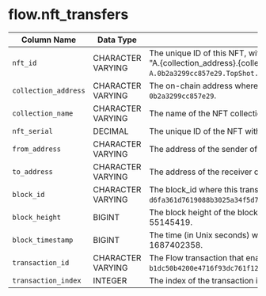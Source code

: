 # flow.nft\_transfers

<table><thead><tr><th>Column Name</th><th>Data Type</th><th>Description</th><th data-hidden>Data Type</th><th data-hidden>Description</th></tr></thead><tbody><tr><td><code>nft_id</code></td><td>CHARACTER VARYING</td><td>The unique ID of this NFT, with the format:<br>"A.{collection_address}.{collection_name}.{serial}". Eg. <code>A.0b2a3299cc857e29.TopShot.392127</code>.</td><td>CHARACTER VARYING</td><td>The unique ID of the NFT being transferred, with the format:<br>"A.{collection_address}.{collection_name}.{serial}", eg. <code>A.0b2a3299cc857e29.TopShot.392127</code></td></tr><tr><td><code>collection_address</code></td><td>CHARACTER VARYING</td><td>The on-chain address where this NFT collection is deployed, eg. <code>0b2a3299cc857e29</code>.</td><td>CHARACTER VARYING</td><td>The on-chain address where this NFT collection is deployed, eg. 0b2a3299cc857e29</td></tr><tr><td><code>collection_name</code></td><td>CHARACTER VARYING</td><td>The name of the NFT collection this NFT belongs to, eg. "TopShot".</td><td>CHARACTER VARYING</td><td>The name of the NFT collection this NFT belongs to, eg. "TopShot"</td></tr><tr><td><code>nft_serial</code></td><td>DECIMAL</td><td>The unique ID of the NFT within the collection, eg. 392127.</td><td>BIGINT</td><td>The unique ID of the NFT within the collection, eg. 392127</td></tr><tr><td><code>from_address</code></td><td>CHARACTER VARYING</td><td>The address of the sender of this NFT.</td><td>CHARACTER VARYING</td><td>The wallet this NFT was withdrawn from, eg. <code>ac3aa282a41abebc</code></td></tr><tr><td><code>to_address</code></td><td>CHARACTER VARYING</td><td>The address of the receiver of this NFT.</td><td>CHARACTER VARYING</td><td>The wallet this NFT was deposited to, eg. <code>1e97758fd719ac70</code></td></tr><tr><td><code>block_id</code></td><td>CHARACTER VARYING</td><td>The block_id where this transfer occurred, eg. <code>d6fa361d7619088b3025a34f5d7a636ffe00f547ae96d178d86842856ad88d3d</code>.</td><td>CHARACTER VARYING</td><td>The block_id where this transfer occurred, eg. <code>f4eda8cab75b0058fdc1630de1b88cecf7a62f962db028f131ab874deee3a032</code></td></tr><tr><td><code>block_height</code></td><td>BIGINT</td><td>The block height of the block where this transfer occurred, eg. 55145419.</td><td>CHARACTER VARYING</td><td>The block height of the block where this transfer occurred, eg. 55145419</td></tr><tr><td><code>block_timestamp</code></td><td>BIGINT</td><td>The time (in Unix seconds) when this transfer occurred, eg. 1687402358.</td><td></td><td>The time (in Unix seconds) when this transfer occurred, eg. 1687402358</td></tr><tr><td><code>transaction_id</code></td><td>CHARACTER VARYING</td><td>The Flow transaction that enacted this transfer, eg. <code>b1dc50b4200e4716f93dc761f12270e077b8e85ed9f5683c87bdb2f0c4dbc189</code>.</td><td></td><td>The Flow transaction that enacted this transfer, eg. <code>b1dc50b4200e4716f93dc761f12270e077b8e85ed9f5683c87bdb2f0c4dbc189</code></td></tr><tr><td><code>transaction_index</code></td><td>INTEGER</td><td>The index of the transaction in the Flow block, eg. 27.</td><td></td><td>The index of the transaction in the Flow block, eg. 27</td></tr></tbody></table>

